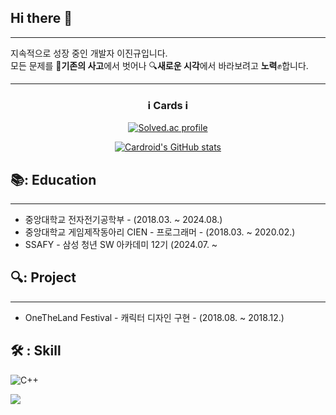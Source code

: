 ## Hi there 👋
---
지속적으로 성장 중인 개발자 이진규입니다.\
모든 문제를 🧠**기존의 사고**에서 벗어나 🔍**새로운 시각**에서 바라보려고 **노력**✊합니다.

<div align="center">
<tr>
<td align="center" colspan="2">


---
### ℹ️ Cards ℹ️

</td>
</tr>
<tr>
<td align="center" valign="top" width="58%">
  
[![Solved.ac profile](http://mazassumnida.wtf/api/v2/generate_badge?boj=wlsrb22222)](https://solved.ac/profile/wlsrb22222/solved)
  
</td>
<td align="center" valign="top" width="42%">
  
[![Cardroid's GitHub stats](https://github-readme-stats.vercel.app/api?username=LEEJJingyu&count_private=true&show_icons=true&theme=radical)](https://github.com/LEEJJingyu)

</td>
</tr>
</td>
</div>

## 📚: Education
---
- 중앙대학교 전자전기공학부 - (2018.03. ~ 2024.08.)
- 중앙대학교 게임제작동아리 CIEN - 프로그래머 - (2018.03. ~ 2020.02.)
- SSAFY - 삼성 청년 SW 아카데미 12기 (2024.07. ~

## 🔍: Project
---
- OneTheLand Festival - 캐릭터 디자인 구현 - (2018.08. ~ 2018.12.)

## 🛠 : Skill
![C++](https://img.shields.io/badge/c++-%2300599C.svg?style=for-the-badge&logo=c%2B%2B&logoColor=white)

<div>
  
  
<a href="https://github.com/LEEJJingyu"><img src="https://hits.seeyoufarm.com/api/count/incr/badge.svg?url=https%3A%2F%2Fgithub.com%2FLEEJJingyu&count_bg=%2379C83D&title_bg=%23555555&icon=&icon_color=%23E7E7E7&title=Profile+views&edge_flat=true"/></a>
  
</div>
